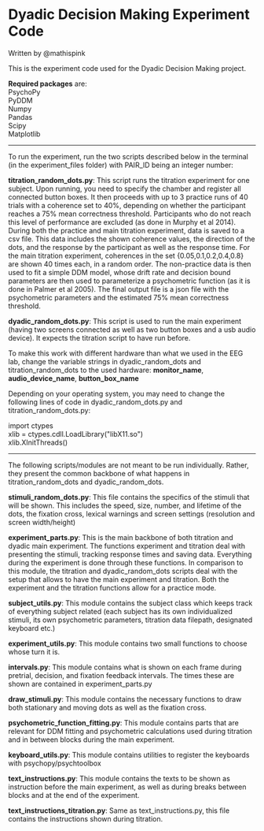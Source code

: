 # Dyadic Decision Making Experiment Code
Written by @mathispink

This is the experiment code used for the Dyadic Decision Making project.

**Required packages** are:  
PsychoPy  
PyDDM  
Numpy  
Pandas  
Scipy  
Matplotlib  
_______________________________________________________________________________________________________________________________________________________________________________________

To run the experiment, run the two scripts described below in the terminal (in the experiment_files folder) with PAIR_ID being an integer number:


**titration_random_dots.py**:
This script runs the titration experiment for one subject. Upon running, you need to specify the chamber and register all connected button boxes. It then proceeds with up to 3 practice runs of 40 trials with a coherence set to 40%, depending on whether
the participant reaches a 75% mean correctness threshold. Participants who do not reach this level of performance are excluded (as done in Murphy et al 2014). During both the practice and main titration experiment, data is saved to a csv file.
This data includes the shown coherence values, the direction of the dots, and the response by the participant as well as the response time. For the main titration experiment, coherences in the set {0.05,0.1,0.2,0.4,0.8} are shown 40 times each, in a random order.
The non-practice data is then used to fit a simple DDM model, whose drift rate and decision bound parameters are
then used to parameterize a psychometric function (as it is done in Palmer et al 2005). The final output file is a json file with the psychometric parameters and the estimated 75% mean correctness threshold.

**dyadic_random_dots.py**:
This script is used to run the main experiment (having two screens connected as well as two button boxes and a usb audio device). It expects the titration script to have run before.

To make this work with different hardware than what we used in the EEG lab, change the variable strings in dyadic_random_dots and titration_random_dots to the used hardware: **monitor_name**, **audio_device_name**, **button_box_name**

Depending on your operating system, you may need to change the following lines of code in dyadic_random_dots.py and titration_random_dots.py:  

import ctypes  
xlib = ctypes.cdll.LoadLibrary("libX11.so")  
xlib.XInitThreads()

_______________________________________________________________________________________________________________________________________________________________________________________

The following scripts/modules are not meant to be run individually. Rather, they present the common backbone of what happens in titration_random_dots and dyadic_random_dots.

**stimuli_random_dots.py**:
This file contains the specifics of the stimuli that will be shown. This includes the speed, size, number, and lifetime of the dots, the fixation cross, lexical warnings and screen settings (resolution and screen width/height)

**experiment_parts.py**:
This is the main backbone of both titration and dyadic main experiment. The functions experiment and titration deal with presenting the stimuli, tracking response times and saving data. Everything during the experiment is done through these functions.
In comparison to this module, the titration and dyadic_random_dots scripts deal with the setup that allows to have the main experiment and titration. Both the experiment and the titration functions allow for a practice mode.

**subject_utils.py**:
This module contains the subject class which keeps track of everything subject related (each subject has its own individualized stimuli, its own psychometric parameters, titration data filepath, designated keyboard etc.)

**experiment_utils.py**:
This module contains two small functions to choose whose turn it is.

**intervals.py**:
This module contains what is shown on each frame during pretrial, decision, and fixation feedback intervals. The times these are shown are contained in experiment_parts.py

**draw_stimuli.py**:
This module contains the necessary functions to draw both stationary and moving dots as well as the fixation cross.

**psychometric_function_fitting.py**:
This module contains parts that are relevant for DDM fitting and psychometric calculations used during titration and in between blocks during the main experiment.

**keyboard_utils.py**:
This module contains utilities to register the keyboards with psychopy/psychtoolbox

**text_instructions.py**:
This module contains the texts to be shown as instruction before the main experiment, as well as during breaks between blocks and at the end of the experiment.

**text_instructions_titration.py**:
Same as text_instructions.py, this file contains the instructions shown during titration.
